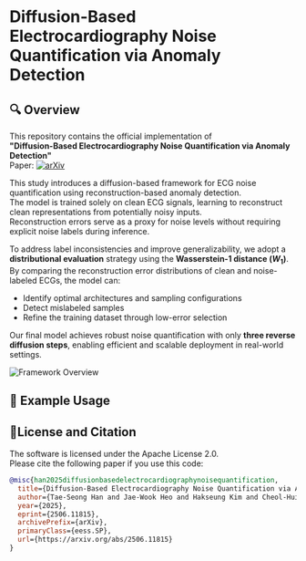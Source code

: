 # Diffusion-Based Electrocardiography Noise Quantification via Anomaly Detection

## 🔍 Overview

This repository contains the official implementation of  
**"Diffusion-Based Electrocardiography Noise Quantification via Anomaly Detection"**  
Paper: [![arXiv](https://img.shields.io/badge/arXiv-2506.11815-b31b1b.svg)](https://arxiv.org/abs/2506.11815)


This study introduces a diffusion-based framework for ECG noise quantification using reconstruction-based anomaly detection.  
The model is trained solely on clean ECG signals, learning to reconstruct clean representations from potentially noisy inputs.  
Reconstruction errors serve as a proxy for noise levels without requiring explicit noise labels during inference.

To address label inconsistencies and improve generalizability, we adopt a **distributional evaluation** strategy using the **Wasserstein-1 distance ($W_1$)**.  
By comparing the reconstruction error distributions of clean and noise-labeled ECGs, the model can:
- Identify optimal architectures and sampling configurations
- Detect mislabeled samples
- Refine the training dataset through low-error selection

Our final model achieves robust noise quantification with only **three reverse diffusion steps**, enabling efficient and scalable deployment in real-world settings.

![Framework Overview](figures/Framework_overview.jpg)

## 🧪 Example Usage

## 📄License and Citation

The software is licensed under the Apache License 2.0.  
Please cite the following paper if you use this code:

```bibtex
@misc{han2025diffusionbasedelectrocardiographynoisequantification,
  title={Diffusion-Based Electrocardiography Noise Quantification via Anomaly Detection}, 
  author={Tae-Seong Han and Jae-Wook Heo and Hakseung Kim and Cheol-Hui Lee and Hyub Huh and Eue-Keun Choi and Dong-Joo Kim},
  year={2025},
  eprint={2506.11815},
  archivePrefix={arXiv},
  primaryClass={eess.SP},
  url={https://arxiv.org/abs/2506.11815}
}
